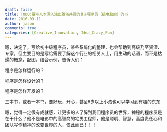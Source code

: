```yaml
---
draft: false
title: TODO:要写几本深入浅出雅俗共赏的关于程序员（搞电脑的）的书
date: 2016-03-11 
author: jason
comments: true
categories: [Creative_Innovation, Idea_Crazy_Fun]
---
```

嗯，决定了，写给初中级程序员，某些系统化的整理，也会帮助到高级乃至资深、专家，但主要目的是写给需要了解这个行业的相关人士，用生动的话语，而不是枯燥的概念，配图，结合示例，告诉人们：

程序是怎样运行的？

程序是怎样设计的？

程序是怎样开发的？

三本书，或者一本书，要好玩，开心，甚至6岁以上小孩也可以学习到有趣的东东

嗯，觉得一定很有成就感，让更多的人了解到我们程序员的世界，神秘的程序员是在干什么？他不是电影中的高智商的宅男工程师，他是聪明、智慧，高度责任心和团队写作精神的改变世界的人，仅此而已！！！
